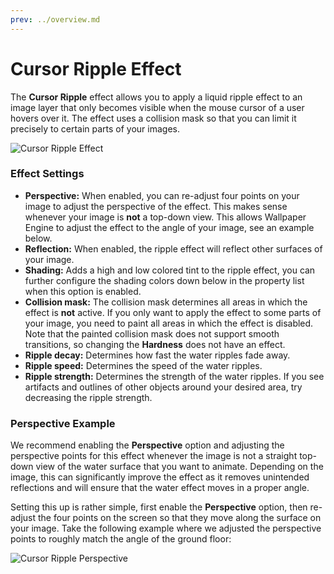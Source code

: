```yaml
---
prev: ../overview.md
---
```

# Cursor Ripple Effect

The **Cursor Ripple** effect allows you to apply a liquid ripple effect to an image layer that only becomes visible when the mouse cursor of a user hovers over it. The effect uses a collision mask so that you can limit it precisely to certain parts of your images.

![Cursor Ripple Effect](/wallpaper-engine-docs/img/effects/Cursor_Ripple.gif)

### Effect Settings

* **Perspective:** When enabled, you can re-adjust four points on your image to adjust the perspective of the effect. This makes sense whenever your image is **not** a top-down view. This allows Wallpaper Engine to adjust the effect to the angle of your image, see an example below.
* **Reflection:** When enabled, the ripple effect will reflect other surfaces of your image.
* **Shading:** Adds a high and low colored tint to the ripple effect, you can further configure the shading colors down below in the property list when this option is enabled.
* **Collision mask:** The collision mask determines all areas in which the effect is **not** active. If you only want to apply the effect to some parts of your image, you need to paint all areas in which the effect is disabled. Note that the painted collision mask does not support smooth transitions, so changing the **Hardness** does not have an effect.
* **Ripple decay:** Determines how fast the water ripples fade away.
* **Ripple speed:** Determines the speed of the water ripples.
* **Ripple strength:** Determines the strength of the water ripples. If you see artifacts and outlines of other objects around your desired area, try decreasing the ripple strength.

### Perspective Example

We recommend enabling the **Perspective** option and adjusting the perspective points for this effect whenever the image is not a straight top-down view of the water surface that you want to animate. Depending on the image, this can significantly improve the effect as it removes unintended reflections and will ensure that the water effect moves in a proper angle.

Setting this up is rather simple, first enable the **Perspective** option, then re-adjust the four points on the screen so that they move along the surface on your image. Take the following example where we adjusted the perspective points to roughly match the angle of the ground floor:

![Cursor Ripple Perspective](/wallpaper-engine-docs/img/effects/Cursor_Ripple_Perspective.png)